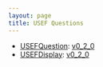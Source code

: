 ```yaml
---
layout: page
title: USEF Questions
---
```


* [USEFQuestion](USEFQuestion): [v0_2_0](USEFQuestion/v0_2_0.json)
* [USEFDisplay](USEFDisplay): [v0_2_0](USEFDisplay/v0_2_0.json)

